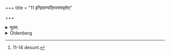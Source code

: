 +++
title = "11 इन्द्रियाण्यद्भिस्संस्पृशेत्"

+++

<details><summary>मूलम्</summary>

इन्द्रियाण्यद्भिस्संस्पृशेत् ११
</details>

<details><summary>Oldenberg</summary>

11 [^fn_970]. (If) sitting, standing, or lying down (is prescribed), he should understand (that it is to be done) on northward-pointed Darbha grass, with the face turned to the east, to the west of the fire with which the sacrifice is performed.

[^fn_970]: 11-14 desunt.
</details>
